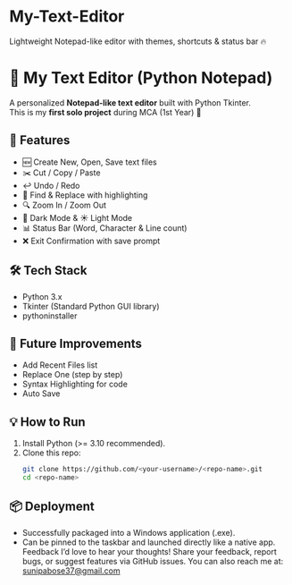 # My-Text-Editor
Lightweight Notepad-like editor with themes, shortcuts &amp; status bar 🔥
# 📝 My Text Editor (Python Notepad)

A personalized **Notepad-like text editor** built with Python Tkinter.  
This is my **first solo project** during MCA (1st Year) 🎉  

## 🚀 Features
- 🆕 Create New, Open, Save text files  
- ✂️ Cut / Copy / Paste  
- ↩️ Undo / Redo  
- 🔎 Find & Replace with highlighting  
- 🔍 Zoom In / Zoom Out  
- 🌙 Dark Mode & ☀️ Light Mode  
- 📊 Status Bar (Word, Character & Line count)  
- ❌ Exit Confirmation with save prompt  

## 🛠️ Tech Stack
- Python 3.x  
- Tkinter (Standard Python GUI library)
- pythoninstaller

## 🎯 Future Improvements
- Add Recent Files list  
- Replace One (step by step)  
- Syntax Highlighting for code  
- Auto Save  

## 💡 How to Run
1. Install Python (>= 3.10 recommended).  
2. Clone this repo:  
   ```bash
   git clone https://github.com/<your-username>/<repo-name>.git
   cd <repo-name>
## 📦 Deployment
- Successfully packaged into a Windows application (.exe).  
- Can be pinned to the taskbar and launched directly like a native app.  
Feedback I’d love to hear your thoughts! Share your feedback, report bugs, or suggest features via GitHub issues. You can also reach me at: sunipabose37@gmail.com
